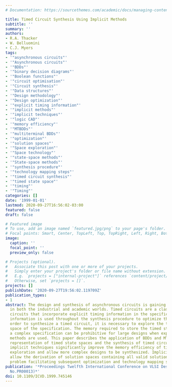 ```yaml
---
# Documentation: https://sourcethemes.com/academic/docs/managing-content/

title: Timed Circuit Synthesis Using Implicit Methods
subtitle: ''
summary: ''
authors:
- R.A. Thacker
- W. Belluomini
- C.J. Myers
tags:
- '"asynchronous circuits"'
- '"Asynchronous circuits"'
- '"BDDs"'
- '"binary decision diagrams"'
- '"Boolean functions"'
- '"circuit optimisation"'
- '"Circuit synthesis"'
- '"Data structures"'
- '"Design methodology"'
- '"Design optimization"'
- '"explicit timing information"'
- '"implicit methods"'
- '"implicit techniques"'
- '"logic CAD"'
- '"memory efficiency"'
- '"MTBDDs"'
- '"multiterminal BDDs"'
- '"optimization"'
- '"solution spaces"'
- '"Space exploration"'
- '"Space technology"'
- '"state-space methods"'
- '"State-space methods"'
- '"synthesis procedure"'
- '"technology mapping steps"'
- '"timed circuit synthesis"'
- '"timed state space"'
- '"timing"'
- '"Timing"'
categories: []
date: '1999-01-01'
lastmod: 2020-09-27T16:56:02-03:00
featured: false
draft: false

# Featured image
# To use, add an image named `featured.jpg/png` to your page's folder.
# Focal points: Smart, Center, TopLeft, Top, TopRight, Left, Right, BottomLeft, Bottom, BottomRight.
image:
  caption: ''
  focal_point: ''
  preview_only: false

# Projects (optional).
#   Associate this post with one or more of your projects.
#   Simply enter your project's folder or file name without extension.
#   E.g. `projects = ["internal-project"]` references `content/project/deep-learning/index.md`.
#   Otherwise, set `projects = []`.
projects: []
publishDate: '2020-09-27T19:56:02.119709Z'
publication_types:
- 1
abstract: The design and synthesis of asynchronous circuits is gaining importance
  in both the industrial and academic worlds. Timed circuits are a class of asynchronous
  circuits that incorporate explicit timing information in the specification. This
  information is used throughout the synthesis procedure to optimize the design. In
  order to synthesize a timed circuit, it is necessary to explore the timed state
  space of the specification. The memory required to store the timed state space of
  a complex specification can be prohibitive for large designs when explicit representation
  methods are used. This paper describes the application of BDDs and MTBDDs to the
  representation of timed state spaces and the synthesis of timed circuits. These
  implicit techniques significantly improve the memory efficiency of timed state space
  exploration and allow more complex designs to be synthesized. Implicit methods also
  allow the derivation of solution spaces containing all valid solutions to the synthesis
  problem facilitating subsequent optimization and technology mapping steps.
publication: '*Proceedings Twelfth International Conference on VLSI Design. (Cat.
  No.PR00013)*'
doi: 10.1109/ICVD.1999.745146
---
```

